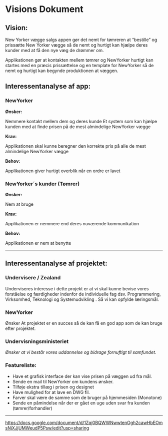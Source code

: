 # Visions Dokument

## Vision:
New Yorker vægge salgs appen gør det nemt for tømreren at “bestille” og prissætte New Yorker vægge så de nemt og hurtigt kan hjælpe deres kunder med at få den nye væg de drømmer om.

Applikationen gør at kontakten mellem tømrer og NewYorker hurtigt kan startes med en præcis prissættelse og en template for NewYorker så de nemt og hurtigt kan begynde produktionen at væggen. 

## Interessentanalyse af app:
### NewYorker

**Ønsker:** 

Nemmere kontakt mellem dem og deres kunde
Et system som kan hjælpe kunden med at finde prisen på de mest almindelige NewYorker vægge

**Krav:**

Applikationen skal kunne beregner den korrekte pris på alle de mest almindelige NewYorker vægge

**Behov:** 

Applikationen giver hurtigt overblik når en ordre er lavet


### NewYorker´s kunder (Tømrer)

**Ønsker:** 

Nem at bruge

**Krav:**

Applikationen er nemmere end deres nuværende kommunikation

**Behov:** 

Applikationen er nem at benytte

-----------------------------------------------------------------------------------------------------------------------------------------------------------------
## Interessentanalyse af projektet:
### Undervisere / Zealand

Underviseres interesse i dette projekt er at vi skal kunne bevise vores forståelse og færdigheder indenfor de individuelle fag dsv. Programmering, Virksomhed, Teknologi og Systemudvikling . Så vi kan opfylde læringsmål.

### NewYorker

Ønsker At projektet er en succes så de kan få en god app som de kan bruge efter projektet.

### Undervisningsministeriet
*Ønsker at vi består vores uddannelse og bidrage fornuftigt til samfundet.*


### Featureliste:
-	Have et grafisk interface der kan vise prisen på væggen ud fra mål.
- Sende en mail til NewYorker om kundens ønsker.
- Tilføje ekstra tillæg i prisen og designet
- Have mulighed for at lave en DWG fil.
- Farver skal være de samme som de bruger på hjemmesiden (Monotone)
- Sende en påmindelse når der er gået en uge uden svar fra kunden (tømrer/forhandler)


-----------------------------------------------------------------------------------------------------------------------------------------------------------------
https://docs.google.com/document/d/1Zqj0BQWWNwwtenOgh2cawHbEOmsNjXJjUMWeudP5Psw/edit?usp=sharing
